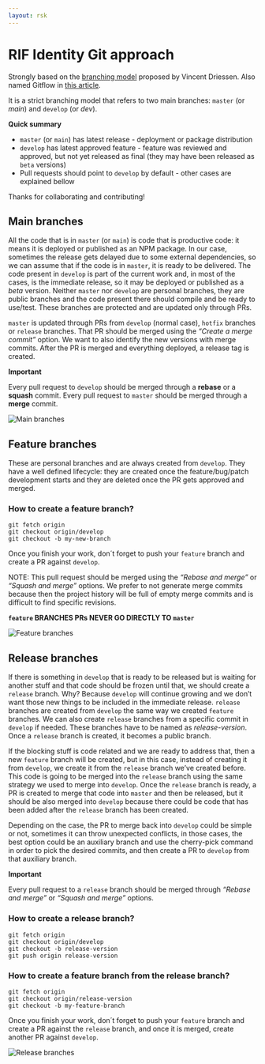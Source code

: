 ```yaml
---
layout: rsk
---
```


# RIF Identity Git approach

Strongly based on the [branching model](https://nvie.com/posts/a-successful-git-branching-model/) proposed by Vincent Driessen. Also named Gitflow in [this article](https://www.atlassian.com/git/tutorials/comparing-workflows/gitflow-workflow).

It is a strict branching model that refers to two main branches: `master` (or _main_) and `develop` (or _dev_).

**Quick summary**

- `master` (or `main`) has latest release - deployment or package distribution
- `develop` has latest approved feature - feature was reviewed and approved, but not yet released as final (they may have been released as `beta` versions)
- Pull requests should point to `develop` by default - other cases are explained bellow

Thanks for collaborating and contributing!

## Main branches 

All the code that is in `master` (or `main`) is code that is productive code: it means it is deployed or published as an NPM package. In our case, sometimes the release gets delayed due to some external dependencies, so we can assume that if the code is in `master`, it is ready to be delivered.
The code present in `develop` is part of the current work and, in most of the cases, is the immediate release, so it may be deployed or published as a _beta_ version. Neither `master` nor `develop` are personal branches, they are public branches and the code present there should compile and be ready to use/test. These branches are protected and are updated only through PRs.

`master` is updated through PRs from `develop` (normal case), `hotfix` branches or `release` branches. That PR should be merged using the _“Create a merge commit”_ option. We want to also identify the new versions with merge commits. After the PR is merged and everything deployed, a release tag is created.

**Important**

Every pull request to `develop` should be merged through a **rebase** or a **squash** commit.
Every pull request to `master` should be merged through a **merge** commit.

![Main branches](../assets/img/main-branches.png)

## Feature branches

These are personal branches and are always created from `develop`. They have a well defined lifecycle: they are created once the feature/bug/patch development starts and they are deleted once the PR gets approved and merged.

### How to create a feature branch?
```
git fetch origin
git checkout origin/develop
git checkout -b my-new-branch
```

Once you finish your work, don´t forget to push your `feature` branch and create a PR against `develop`.

NOTE: This pull request should be merged using the _“Rebase and merge”_ or _“Squash and merge”_ options. We prefer to not generate merge commits because then the project history will be full of empty merge commits and is difficult to find specific revisions.

**`feature` BRANCHES PRs NEVER GO DIRECTLY TO `master`**

![Feature branches](../assets/img/feature-branches.png)

## Release branches

If there is something in `develop` that is ready to be released but is waiting for another stuff and that code should be frozen until that, we should create a `release` branch. Why? Because `develop` will continue growing and we don’t want those new things to be included in the immediate release. `release` branches are created from `develop` the same way we created `feature` branches. We can also create `release` branches from a specific commit in `develop` if needed. These branches have to be named as _release-version_. Once a `release` branch is created, it becomes a public branch.

If the blocking stuff is code related and we are ready to address that, then a new `feature` branch will be created, but in this case, instead of creating it from `develop`, we create it from the `release` branch we’ve created before. This code is going to be merged into the `release` branch using the same strategy we used to merge into `develop`.
Once the `release` branch is ready, a PR is created to merge that code into `master` and then be released, but it should be also merged into `develop` because there could be code that has been added after the `release` branch has been created. 

Depending on the case, the PR to merge back into `develop` could be simple or not, sometimes it can throw unexpected conflicts, in those cases, the best option could be an auxiliary branch and use the cherry-pick command in order to pick the desired commits, and then create a PR to `develop` from that auxiliary branch.

**Important**

Every pull request to a `release` branch should be merged through _“Rebase and merge”_ or _“Squash and merge”_ options.

### How to create a release branch?

```
git fetch origin
git checkout origin/develop
git checkout -b release-version
git push origin release-version
```

### How to create a feature branch from the release branch?

```
git fetch origin
git checkout origin/release-version
git checkout -b my-feature-branch
```

Once you finish your work, don´t forget to push your `feature` branch and create a PR against the `release` branch, and once it is merged, create another PR against `develop`.

![Release branches](../assets/img/release-branches.png)
